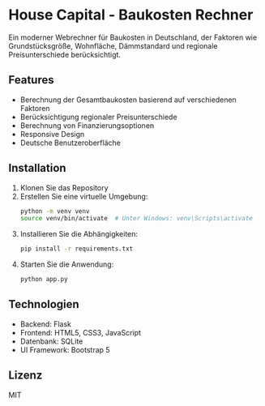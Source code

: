 # House Capital - Baukosten Rechner

Ein moderner Webrechner für Baukosten in Deutschland, der Faktoren wie Grundstücksgröße, Wohnfläche, Dämmstandard und regionale Preisunterschiede berücksichtigt.

## Features

- Berechnung der Gesamtbaukosten basierend auf verschiedenen Faktoren
- Berücksichtigung regionaler Preisunterschiede
- Berechnung von Finanzierungsoptionen
- Responsive Design
- Deutsche Benutzeroberfläche

## Installation

1. Klonen Sie das Repository
2. Erstellen Sie eine virtuelle Umgebung:
   ```bash
   python -m venv venv
   source venv/bin/activate  # Unter Windows: venv\Scripts\activate
   ```
3. Installieren Sie die Abhängigkeiten:
   ```bash
   pip install -r requirements.txt
   ```
4. Starten Sie die Anwendung:
   ```bash
   python app.py
   ```

## Technologien

- Backend: Flask
- Frontend: HTML5, CSS3, JavaScript
- Datenbank: SQLite
- UI Framework: Bootstrap 5

## Lizenz

MIT
